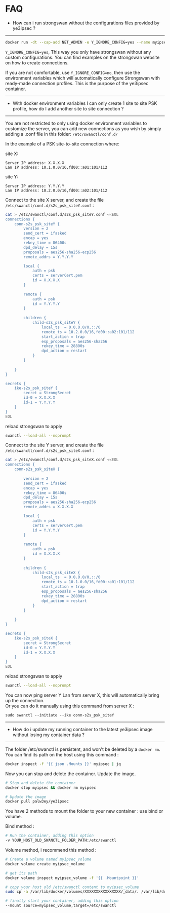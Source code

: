 # FAQ
- How can i run strongswan without the configurations files provided by ye3ipsec ?
---
```bash
docker run -dt --cap-add NET_ADMIN -e Y_IGNORE_CONFIG=yes --name myipsec palw3ey/ye3ipsec
```
`Y_IGNORE_CONFIG=yes`, This way you only have strongswan without any custom configurations. You can find examples on the strongswan website on how to create connections.  

If you are not comfortable, use `Y_IGNORE_CONFIG=no`, then use the environment variables which will automatically configure Strongswan with ready-made connection profiles. This is the purpose of the ye3ipsec container.

---
- With docker environment variables I can only create 1 site to site PSK profile, how do I add another site to site connection ?
---
You are not restricted to only using docker environment variables to customize the server, you can add new connections as you wish by simply adding a .conf file in this folder: `/etc/swanctl/conf.d/`

In the example of a PSK site-to-site connection where:  

site X:
```
Server IP address: X.X.X.X
Lan IP address: 10.1.0.0/16,fd00::a01:101/112
```

site Y:

```
Server IP address: Y.Y.Y.Y
Lan IP address: 10.2.0.0/16,fd00::a02:101/112
```

Connect to the site X server, and create the file `/etc/swanctl/conf.d/s2s_psk_siteY.conf` :
```bash
cat > /etc/swanctl/conf.d/s2s_psk_siteY.conf <<EOL
connections {
	conn-s2s_psk_siteY {
		version = 2
		send_cert = ifasked
		encap = yes
		rekey_time = 86400s
		dpd_delay = 15s
		proposals = aes256-sha256-ecp256
		remote_addrs = Y.Y.Y.Y

		local {
			auth = psk
			certs = serverCert.pem
			id = X.X.X.X
		}
		
		remote {
			auth = psk
			id = Y.Y.Y.Y
		}
		
		children {
			child-s2s_psk_siteY {
				local_ts  = 0.0.0.0/0,::/0
				remote_ts = 10.2.0.0/16,fd00::a02:101/112
				start_action = trap
				esp_proposals = aes256-sha256
				rekey_time = 28800s
				dpd_action = restart
			}
		}
		
	}
}

secrets {
	ike-s2s_psk_siteY {
		secret = StrongSecret
		id-0 = X.X.X.X
		id-1 = Y.Y.Y.Y
	}
}
EOL
```
reload strongswan to apply
```bash
swanctl --load-all --noprompt
```


Connect to the site Y server, and create the file `/etc/swanctl/conf.d/s2s_psk_siteX.conf` :
```bash
cat > /etc/swanctl/conf.d/s2s_psk_siteX.conf <<EOL
connections {
	conn-s2s_psk_siteX {
	
		version = 2
		send_cert = ifasked
		encap = yes
		rekey_time = 86400s
		dpd_delay = 15s
		proposals = aes256-sha256-ecp256
		remote_addrs = X.X.X.X

		local {
			auth = psk
			certs = serverCert.pem
			id = Y.Y.Y.Y
		}
		
		remote {
			auth = psk
			id = X.X.X.X
		}
		
		children {
			child-s2s_psk_siteX {
				local_ts  = 0.0.0.0/0,::/0
				remote_ts = 10.1.0.0/16,fd00::a01:101/112
				start_action = trap
				esp_proposals = aes256-sha256
				rekey_time = 28800s
				dpd_action = restart
			}
		}
		
	}
}

secrets {
	ike-s2s_psk_siteX {
		secret = StrongSecret
		id-0 = Y.Y.Y.Y
		id-1 = X.X.X.X
	}
}
EOL
```
reload strongswan to apply
```bash
swanctl --load-all --noprompt
```

You can now ping server Y Lan from server X, this will automatically bring up the connection.  
Or you can do it manually using this command from server X :
```
sudo swanctl --initiate --ike conn-s2s_psk_siteY
```

---
- How do i update my running container to the latest ye3ipsec image without losing my container data ?
---  
The folder /etc/swanctl is persistent, and won't be deleted by a `docker rm`. You can find its path on the host using this command :
```bash
docker inspect -f '{{ json .Mounts }}' myipsec | jq
```
Now you can stop and delete the container. Update the image.
```bash
# Stop and delete the container
docker stop myipsec && docker rm myipsec

# Update the image
docker pull palw3ey/ye3ipsec
```

You have 2 methods to mount the folder to your new container : use bind or volume.  

Bind method :
```bash
# Run the container, adding this option
-v YOUR_HOST_OLD_SWANCTL_FOLDER_PATH:/etc/swanctl
```

Volume method, i recommend this method :
```bash
# Create a volume named myipsec_volume
docker volume create myipsec_volume

# get its path
docker volume inspect myipsec_volume -f '{{ .Mountpoint }}'

# copy your host old /etc/swanctl content to myipsec_volume
sudo cp -a /var/lib/docker/volumes/XXXXXXXXXXXXXXXX/_data/. /var/lib/docker/volumes/myipsec_volume/_data/

# finally start your container, adding this option
--mount source=myipsec_volume,target=/etc/swanctl
```
